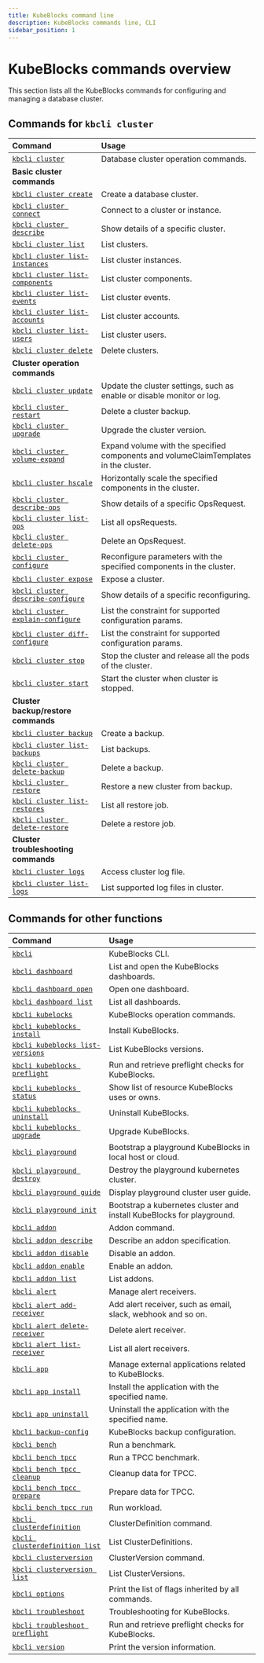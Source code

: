 ```yaml
---
title: KubeBlocks command line
description: KubeBlocks commands line, CLI
sidebar_position: 1
---
```


# KubeBlocks commands overview

This section lists all the KubeBlocks commands for configuring and managing a database cluster. 

## Commands for `kbcli cluster`

| **Command**                                                               |  **Usage**                                       |
| :--                                                                       | :--                                              |
| [`kbcli cluster`](./kbcli_cluster.md)                                       | Database cluster operation commands.           |
| **Basic cluster commands** |
| [`kbcli cluster create`](./kbcli_cluster_create.md)      | Create a database cluster.                                        |
| [`kbcli cluster connect`](./kbcli_cluster_connect.md)    | Connect to a cluster or instance.                                 |
| [`kbcli cluster describe`](./kbcli_cluster_describe.md)  | Show details of a specific cluster.                               |
| [`kbcli cluster list`](./kbcli_cluster_list.md)          | List clusters.                                                    |
| [`kbcli cluster list-instances`](./kbcli_cluster_list-instances.md)    | List cluster instances.                             |
| [`kbcli cluster list-components`](./kbcli_cluster_list-components.md)  | List cluster components.                            |
| [`kbcli cluster list-events`](./kbcli_cluster_list-events.md)          | List cluster events.                                |
| [`kbcli cluster list-accounts`](./kbcli_cluster_list-accounts.md)      | List cluster accounts.                              |
| [`kbcli cluster list-users`](./kbcli_cluster_list-users.md)            | List cluster users.                                 |
| [`kbcli cluster delete`](./kbcli_cluster_delete.md)                    | Delete clusters.                                    |
| **Cluster operation commands** |
| [`kbcli cluster update`](./kbcli_cluster_update.md)                    | Update the cluster settings, such as enable or disable monitor or log.                |
| [`kbcli cluster restart`](./kbcli_cluster_restart.md)                  | Delete a cluster backup.                     |
| [`kbcli cluster upgrade`](./kbcli_cluster_upgrade.md)                  | Upgrade the cluster version.                            |
| [`kbcli cluster volume-expand`](./kbcli_cluster_volume-expand.md)      | Expand volume with the specified components and volumeClaimTemplates in the cluster.  |
| [`kbcli cluster hscale`](./kbcli_cluster_hscale.md)                    | Horizontally scale the specified components in the cluster. |
| [`kbcli cluster describe-ops`](./kbcli_cluster_describe-ops.md)        | Show details of a specific OpsRequest. |
| [`kbcli cluster list-ops`](./kbcli_cluster_list-ops.md)                | List all opsRequests.                            |
| [`kbcli cluster delete-ops`](kbcli_cluster_delete-ops.md)              | Delete an OpsRequest. |
| [`kbcli cluster configure`](./kbcli_cluster_configure.md)              | Reconfigure parameters with the specified components in the cluster.                   |
| [`kbcli cluster expose`](./kbcli_cluster_expose.md)                    | Expose a cluster.                         |
| [`kbcli cluster describe-configure`](./kbcli_cluster_describe-configure.md)   | Show details of a specific reconfiguring.                               |
| [`kbcli cluster explain-configure`](./kbcli_cluster_explain-configure.md)     | List the constraint for supported configuration params.             |
| [`kbcli cluster diff-configure`](./kbcli_cluster_diff-configure.md)           | List the constraint for supported configuration params.   |
| [`kbcli cluster stop`](./kbcli_cluster_stop.md)                               | Stop the cluster and release all the pods of the cluster.               |
| [`kbcli cluster start`](./kbcli_cluster_start.md)                             | Start the cluster when cluster is stopped.                             |
| **Cluster backup/restore commands** |
| [`kbcli cluster backup`](./kbcli_cluster_backup.md)                  | Create a backup. |
| [`kbcli cluster list-backups`](kbcli_cluster_list-backups.md)        | List backups. |
| [`kbcli cluster delete-backup`](./kbcli_cluster_delete-backup.md)    | Delete a backup.                   |
| [`kbcli cluster restore`](./kbcli_cluster_restore.md)                | Restore a new cluster from backup.                              |
| [`kbcli cluster list-restores`](./kbcli_cluster_list-restores.md)    | List all restore job.                             |
| [`kbcli cluster delete-restore`](./kbcli_cluster_delete-restore.md)  | Delete a restore job. |
| **Cluster troubleshooting commands**
| [`kbcli cluster logs`](./kbcli_cluster_logs.md)                      | Access cluster log file.          |
| [`kbcli cluster list-logs`](./kbcli_cluster_list-logs.md)            | List supported log files in cluster.                  |

## Commands for other functions
| **Command**                                                               |  **Usage**                                       |
| :--                                                                       | :--                                              |
| [`kbcli`](./kbcli.md)                                                     | KubeBlocks CLI.                                  |
| [`kbcli dashboard`](./kbcli_dashboard.md)                                 | List and open the KubeBlocks dashboards.       |
| [`kbcli dashboard open`](./kbcli_dashboard_open.md)                       | Open one dashboard.           |
| [`kbcli dashboard list`](./kbcli_dashboard_list.md)                       | List all dashboards.                         |
| [`kbcli kubelocks`](./kbcli_kubeblocks.md)                                | KubeBlocks operation commands.   |
| [`kbcli kubeblocks install`](./kbcli_kubeblocks_install.md)               | Install KubeBlocks.     |
| [`kbcli kubeblocks list-versions`](./kbcli_kubeblocks_list-versions.md)   | List KubeBlocks versions.    |
| [`kbcli kubeblocks preflight`](./kbcli_kubeblocks_preflight.md)           | Run and retrieve preflight checks for KubeBlocks.   |
| [`kbcli kubeblocks status`](./kbcli_kubeblocks_status.md)                 | Show list of resource KubeBlocks uses or owns.  |
| [`kbcli kubeblocks uninstall`](kbcli_kubeblocks_uninstall.md)             | Uninstall KubeBlocks.   |
| [`kbcli kubeblocks upgrade`](./kbcli_kubeblocks_upgrade.md)               | Upgrade KubeBlocks.   |
| [`kbcli playground`](./kbcli_playground.md)                               | Bootstrap a playground KubeBlocks in local host or cloud.    |
| [`kbcli playground destroy`](./kbcli_playground_destroy.md)               | Destroy the playground kubernetes cluster.    |
| [`kbcli playground guide`](kbcli_playground_guide.md)                     | Display playground cluster user guide.   |
| [`kbcli playground init`](./kbcli_playground_init.md)                     | Bootstrap a kubernetes cluster and install KubeBlocks for playground.   |
| [`kbcli addon`](./kbcli_addon.md)                     | Addon command. |
| [`kbcli addon describe`](./kbcli_addon_describe.md)   | Describe an addon specification.   |
| [`kbcli addon disable`](./kbcli_addon_disable.md)     | Disable an addon.    |
| [`kbcli addon enable`](./kbcli_addon_enable.md)       | Enable an addon.     |
| [`kbcli addon list`](kbcli_addon_list.md)             | List addons.         |
| [`kbcli alert`](./kbcli_alert.md)                     | Manage alert receivers.  |
| [`kbcli alert add-receiver`](./kbcli_alert_add-receiver.md)        | Add alert receiver, such as email, slack, webhook and so on.   |
| [`kbcli alert delete-receiver`](./kbcli_alert_delete-receiver.md)  | Delete alert receiver.  |
| [`kbcli alert list-receiver`](./kbcli_alert_list-receivers.md)     | List all alert receivers.  |
| [`kbcli app`](./kbcli_app.md)                       | Manage external applications related to KubeBlocks.   |
| [`kbcli app install`](./kbcli_app_install.md)       | Install the application with the specified name.  |
| [`kbcli app uninstall`](./kbcli_app_uninstall.md)   | Uninstall the application with the specified name.   |
| [`kbcli backup-config`](./kbcli_backup-config.md)   | KubeBlocks backup configuration.   |
| [`kbcli bench`](./kbcli_bench.md)                             | Run a benchmark.    |
| [`kbcli bench tpcc`](./kbcli_bench_tpcc.md)                   | Run a TPCC benchmark.    |
| [`kbcli bench tpcc cleanup`](./kbcli_bench_tpcc_cleanup.md)   | Cleanup data for TPCC.   |
| [`kbcli bench tpcc prepare`](./kbcli_bench_tpcc_prepare.md)   | Prepare data for TPCC.   |
| [`kbcli bench tpcc run`](./kbcli_bench_tpcc_run.md)           | Run workload.            |
| [`kbcli clusterdefinition`](./kbcli_clusterdefinition.md)     | ClusterDefinition command.   |
| [`kbcli clusterdefinition list`](./kbcli_clusterdefinition_list.md)   | List ClusterDefinitions.   |
| [`kbcli clusterversion`](./kbcli_clusterversion.md)                   | ClusterVersion command.     |
| [`kbcli clusterversion list`](./kbcli_clusterversion_list.md)         | List ClusterVersions.   |
| [`kbcli options`](./kbcli_options.md)                                 | Print the list of flags inherited by all commands.   |
| [`kbcli troubleshoot`](./kbcli_troubleshoot.md)                       | Troubleshooting for KubeBlocks.    |
| [`kbcli troubleshoot preflight`](./kbcli_troubleshoot_preflight.md)   | Run and retrieve preflight checks for KubeBlocks.   |
| [`kbcli version`](./kbcli_version.md)                                 | Print the version information.   |
